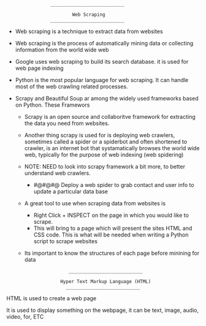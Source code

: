 					___________________________

							Web Scraping
					___________________________		

 
- Web scraping is a technique to extract data from websites 

- Web scraping is the process of automatically mining data or collecting information from the world wide web

 - Google uses web scraping to build its search database. it is used for web page indexing


- Python is the most popular language for web scraping. It can handle most of the web crawling related processes.

- Scrapy and Beautiful Soup ar among the widely used frameworks based on Python. These Framewors

	- Scrapy is an open source and collaboritve framework for extracting the data you need from websites.

	- Another thing scrapy is used for is deploying web crawlers, sometimes called a spider or a spiderbot and often shortened to crawler, is an internet bot that systamatically browses the world wide web, typically for the purpose of web indexing (web spidering) 


	- NOTE: NEED to look into scrapy framework a bit more, to better understand web crawlers.

		- #@#@#@ Deploy a web spider to grab contact and user info to update a particular data base


	- A great tool to use when scraping data from websites is 
		- Right Click + INSPECT on the page in which you would like to scrape. 
		- This will bring to a page which will present the sites HTML and CSS code. This is what will be needed when writing a Python script to scrape websites



	- Its important to know the structures of each page before minining for data



						  ___________________________

					   Hyper Text Markup Language (HTML)
  						 ___________________________		


HTML is used to create a web page 

It is used to display something on the webpage, it can be text, image, audio, video, for, ETC
